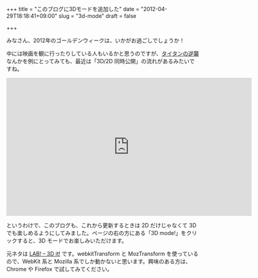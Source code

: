 +++
title = "このブログに3Dモードを追加した"
date = "2012-04-29T18:18:41+09:00"
slug = "3d-mode"
draft = false

+++

<p>みなさん、2012年のゴールデンウィークは、いかがお過ごしでしょうか！</p>
<p>中には映画を観に行ったりしている人もいるかと思うのですが、<a href="http://wwws.warnerbros.co.jp/clashofthetitans2/" title="映画『タイタンの逆襲』公式サイト">タイタンの逆襲</a>なんかを例にとってみても、最近は「3D/2D 同時公開」の流れがあるみたいですね。</p>
<p><iframe width="640" height="360" src="http://www.youtube.com/embed/I_RcYNwmNok?rel=0" frameborder="0" allowfullscreen></iframe></p>
<p>というわけで、このブログも、これから更新するときは 2D だけじゃなくて 3D でも楽しめるようにしてみました。ページの右の方にある「3D mode!」をクリックすると、3D モードでお楽しみいただけます。</p>
<p>元ネタは <a href="http://edankwan.com/lab/3dit" title="LAB! - 3D it!">LAB! &#8211; 3D it!</a> です。webkitTransform と MozTransform を使っているので、WebKit 系と Mozilla 系でしか動かないと思います。興味のある方は、Chrome や Firefox で試してみてください。</p>
